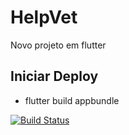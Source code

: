 # HelpVet

Novo projeto em flutter

## Iniciar Deploy

- flutter build appbundle

[![Build Status](https://travis-ci.org/maikejo/helpvet-flutter.svg?branch=master)](https://travis-ci.org/maikejo/helpvet-flutter)
